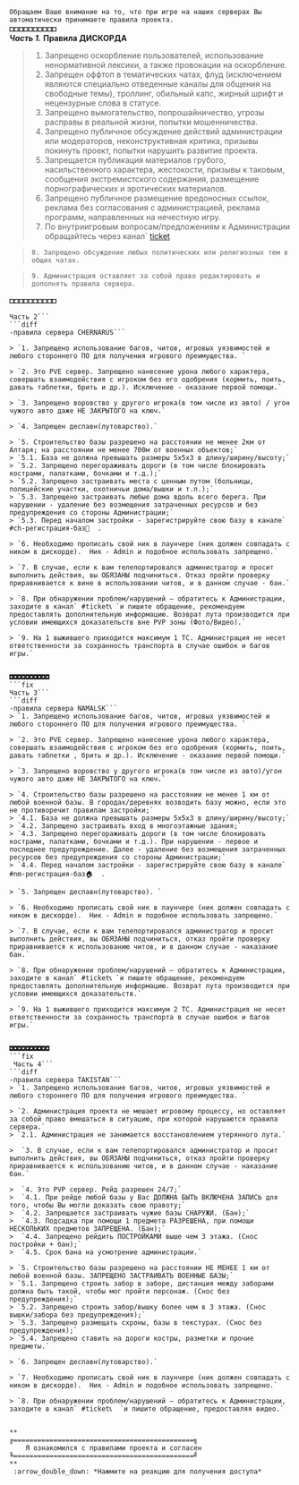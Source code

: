 `Обращаем Ваше внимание на то, что при игре на наших серверах Вы автоматически принимаете правила проекта.`  
◘◘◘◘◘◘◘◘◘◘  
***Часть 1.*** **Правила ДИСКОРДА**  
> 1. Запрещено оскорбление пользователей, использование ненормативной лексики, а также провокации на оскорбление.
> 2. Запрещен оффтоп в тематических чатах, флуд (исключением являются специально отведенные каналы для общения на свободные темы), троллинг, обильный капс, жирный шрифт и нецензурные слова в статусе.
> 3. Запрещено вымогательство, попрошайничество, угрозы расправы в реальной жизни, попытки мошенничества.
> 4. Запрещено публичное обсуждение действий администрации или модераторов, неконструктивная критика, призывы покинуть проект, попытки нарушить развитие проекта.
> 5. Запрещается публикация материалов грубого, насильственного характера, жестокости, призывы к таковым, сообщения экстремистского содержания, размещение порнографических и эротических материалов.
> 6. Запрещено публичное размещение вредоносных ссылок, реклама без согласования с администрацией, реклама программ, направленных на нечестную игру.
> 7. По внутриигровым вопросам/предложениям к Администрации обращайтесь через канал` [ticket](https://discord.com/channels/882391822238896178/916732835405115433)

> `8. Запрещено обсуждение любых политических или религиозных тем в общих чатах.`

> `9. Администрация оставляет за собой право редактировать и дополнять правила сервера.`


◘◘◘◘◘◘◘◘◘◘
```fix
Часть 2```
```diff
-правила сервера CHERNARUS```

> `1. Запрещено использование багов, читов, игровых уязвимостей и любого стороннего ПО для получения игрового преимущества. `

> `2. Это PVE сервер. Запрещено нанесение урона любого характера, совершать взаимодействия с игроком без его одобрения (кормить, поить, давать таблетки, брить и др.). Исключение - оказание первой помощи.`

> `3. Запрещено воровство у другого игрока(в том числе из авто) / угон чужого авто даже НЕ ЗАКРЫТОГО на ключ.`

> `4. Запрещен деспавн(лутоварство).`

> `5. Строительство базы разрешено на расстоянии не менее 2км от Алтаря; на расстоянии не менее 700м от военных объектов;`
> `5.1. База не должна превышать размеры 5х5х3 в длину/ширину/высоту;`
> `5.2. Запрещено перегораживать дороги (в том числе блокировать кострами, палатками, бочками и т.д.);`
> `5.2. Запрещено застраивать места с ценным лутом (больницы, полицейские участки, охотничьи дома/вышки и т.п.);`
> `5.3. Запрещено застраивать любые дома вдоль всего берега. При нарушении - удаление без возмещения затраченных ресурсов и без предупреждения со стороны Администрации;`
> `5.3. Перед началом застройки - зарегистрируйте свою базу в канале` #ch-регистрация-баз🏡  .

> `6. Необходимо прописать свой ник в лаунчере (ник должен совпадать с ником в дискорде).  Ник - Admin и подобное использовать запрещено.`

> `7. В случае, если к вам телепортировался администратор и просит выполнить действия, вы ОБЯЗАНЫ подчиниться. Отказ пройти проверку приравнивается к вине в использовании читов, и в данном случае - бан.`

> `8. При обнаружении проблем/нарушений — обратитесь к Администрации, заходите в канал` #ticket📞 `и пишите обращение, рекомендуем предоставлять дополнительную информацию. Возврат лута производится при условии имеющихся доказательств вне PVP зоны (Фото/Видео).`

> `9. На 1 выжившего приходится максимум 1 ТС. Администрация не несет ответственности за сохранность транспорта в случае ошибок и багов игры.`


◘◘◘◘◘◘◘◘◘◘
```fix
Часть 3```
```diff
-правила сервера NAMALSK```
> `1. Запрещено использование багов, читов, игровых уязвимостей и любого стороннего ПО для получения игрового преимущества. `

> `2. Это PVE сервер. Запрещено нанесение урона любого характера, совершать взаимодействия с игроком без его одобрения (кормить, поить, давать таблетки , брить и др.). Исключение - оказание первой помощи.`

> `3. Запрещено воровство у другого игрока(в том числе из авто)/угон чужого авто даже НЕ ЗАКРЫТОГО на ключ.`

> `4. Строительство базы разрешено на расстоянии не менее 1 км от любой военной базы. В городах/деревнях возводить базу можно, если это не противоречит правилам застройки;`
> `4.1. База не должна превышать размеры 5х5х3 в длину/ширину/высоту;`
> `4.2. Запрещено застраивать вход в многоэтажные здания;`
> `4.3. Запрещено перегораживать дороги (в том числе блокировать кострами, палатками, бочками и т.д.). При нарушении - первое и последнее предупреждение. Далее - удаление без возмещения затраченных ресурсов без предупреждения со стороны Администрации;`
> `4.4. Перед началом застройки - зарегистрируйте свою базу в канале` #nm-регистрация-баз🏠  .

> `5. Запрещен деспавн(лутоварство). `

> `6. Необходимо прописать свой ник в лаунчере (ник должен совпадать с ником в дискорде).  Ник - Admin и подобное использовать запрещено.`

> `7. В случае, если к вам телепортировался администратор и просит выполнить действия, вы ОБЯЗАНЫ подчиниться, отказ пройти проверку приравнивается к использованию читов, и в данном случае - наказание бан.`

> `8. При обнаружении проблем/нарушений — обратитесь к Администрации, заходите в канал` #ticket📞 `и пишите обращение, рекомендуем предоставлять дополнительную информацию. Возврат лута производится при условии имеющихся доказательств.`

> `9. На 1 выжившего приходится максимум 2 ТС. Администрация не несет ответственности за сохранность транспорта в случае ошибок и багов игры.`


◘◘◘◘◘◘◘◘◘◘
```fix
 Часть 4```
```diff
-правила сервера TAKISTAN```
> `1. Запрещено использование багов, читов, игровых уязвимостей и любого стороннего ПО для получения игрового преимущества. `

> `2. Администрация проекта не мешает игровому процессу, но оставляет за собой право вмешаться в ситуацию, при которой нарушаются правила сервера.`
> `2.1. Администрация не занимается восстановлением утерянного лута.`

>  `3. В случае, если к вам телепортировался администратор и просит выполнить действия, вы ОБЯЗАНЫ подчиниться, отказ пройти проверку приравнивается к использованию читов, и в данном случае - наказание бан.`

>  `4. Это PVP сервер. Рейд разрешен 24/7;`
>  `4.1. При рейде любой базы у Вас ДОЛЖНА БЫТЬ ВКЛЮЧЕНА ЗАПИСЬ для того, чтобы Вы могли доказать свою правоту;`
>  `4.2. Запрещается застраивать чужие базы СНАРУЖИ. (Бан);`
>  `4.3. Подсадка при помощи 1 предмета РАЗРЕШЕНА, при помощи НЕСКОЛЬКИХ предметов ЗАПРЕЩЕНА. (Бан);`
>  `4.4. Запрещено рейдить ПОСТРОЙКАМИ выше чем 3 этажа. (Снос постройки + бан);`
>  `4.5. Срок бана на усмотрение администрации.`

> `5. Строительство базы разрешено на расстоянии НЕ МЕНЕЕ 1 км от любой военной базы. ЗАПРЕЩЕНО ЗАСТРАИВАТЬ ВОЕННЫЕ БАЗЫ;`
> `5.1. Запрещено строить забор в заборе, дистанция между заборами должна быть такой, чтобы мог пройти персонаж. (Снос без предупреждения);`
> `5.2. Запрещено строить забор/вышку более чем в 3 этажа. (Снос вышки/забора без предупреждения);`
> `5.3. Запрещено размещать схроны, базы в текстурах. (Снос без предупреждения);`
> `5.4. Запрещено ставить на дороги костры, разметки и прочие предметы.`

> `6. Запрещен деспавн(лутоварство).` 

> `7. Необходимо прописать свой ник в лаунчере (ник должен совпадать с ником в дискорде).  Ник - Admin и подобное использовать запрещено.`

> `8. При обнаружении проблем/нарушений — обратитесь к Администрации, заходите в канал` #ticket📞  `и пишите обращение, предоставляя видео.`


**
╔=============================================╗
    Я ознакомился с правилами проекта и согласен
╚=============================================╝
**
 :arrow_double_down: *Нажмите на реакцию для получения доступа*
